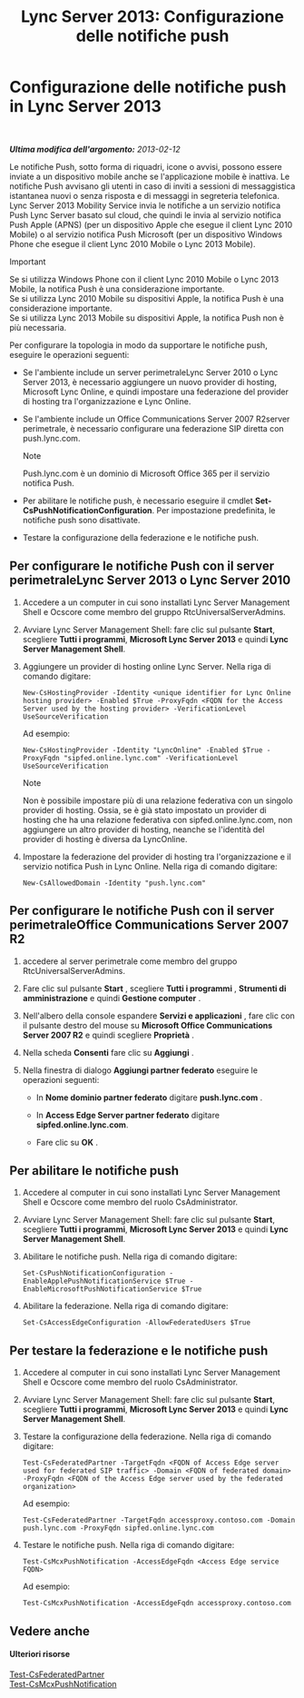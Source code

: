 ﻿---
title: 'Lync Server 2013: Configurazione delle notifiche push'
TOCTitle: Configurazione delle notifiche push
ms:assetid: d77f2c06-0fe6-45d5-8f08-808ab871b3e0
ms:mtpsurl: https://technet.microsoft.com/it-it/library/Hh690047(v=OCS.15)
ms:contentKeyID: 49302123
ms.date: 08/24/2015
mtps_version: v=OCS.15
ms.translationtype: HT
---

# Configurazione delle notifiche push in Lync Server 2013

 

_**Ultima modifica dell'argomento:** 2013-02-12_

Le notifiche Push, sotto forma di riquadri, icone o avvisi, possono essere inviate a un dispositivo mobile anche se l'applicazione mobile è inattiva. Le notifiche Push avvisano gli utenti in caso di inviti a sessioni di messaggistica istantanea nuovi o senza risposta e di messaggi in segreteria telefonica. Lync Server 2013 Mobility Service invia le notifiche a un servizio notifica Push Lync Server basato sul cloud, che quindi le invia al servizio notifica Push Apple (APNS) (per un dispositivo Apple che esegue il client Lync 2010 Mobile) o al servizio notifica Push Microsoft (per un dispositivo Windows Phone che esegue il client Lync 2010 Mobile o Lync 2013 Mobile).

> [!important]  
> Se si utilizza Windows Phone con il client Lync 2010 Mobile o Lync 2013 Mobile, la notifica Push è una considerazione importante.<br />Se si utilizza Lync 2010 Mobile su dispositivi Apple, la notifica Push è una considerazione importante.<br />Se si utilizza Lync 2013 Mobile su dispositivi Apple, la notifica Push non è più necessaria.

Per configurare la topologia in modo da supportare le notifiche push, eseguire le operazioni seguenti:

  - Se l'ambiente include un server perimetraleLync Server 2010 o Lync Server 2013, è necessario aggiungere un nuovo provider di hosting, Microsoft Lync Online, e quindi impostare una federazione del provider di hosting tra l'organizzazione e Lync Online.

  - Se l'ambiente include un Office Communications Server 2007 R2server perimetrale, è necessario configurare una federazione SIP diretta con push.lync.com.
    

    > [!NOTE]
    > Push.lync.com è un dominio di Microsoft Office 365 per il servizio notifica Push.



  - Per abilitare le notifiche push, è necessario eseguire il cmdlet **Set-CsPushNotificationConfiguration**. Per impostazione predefinita, le notifiche push sono disattivate.

  - Testare la configurazione della federazione e le notifiche push.

## Per configurare le notifiche Push con il server perimetraleLync Server 2013 o Lync Server 2010

1.  Accedere a un computer in cui sono installati Lync Server Management Shell e Ocscore come membro del gruppo RtcUniversalServerAdmins.

2.  Avviare Lync Server Management Shell: fare clic sul pulsante **Start**, scegliere **Tutti i programmi**, **Microsoft Lync Server 2013** e quindi **Lync Server Management Shell**.

3.  Aggiungere un provider di hosting online Lync Server. Nella riga di comando digitare:
    
        New-CsHostingProvider -Identity <unique identifier for Lync Online hosting provider> -Enabled $True -ProxyFqdn <FQDN for the Access Server used by the hosting provider> -VerificationLevel UseSourceVerification
    
    Ad esempio:
    
        New-CsHostingProvider -Identity "LyncOnline" -Enabled $True -ProxyFqdn "sipfed.online.lync.com" -VerificationLevel UseSourceVerification
    

    > [!NOTE]
    > Non è possibile impostare più di una relazione federativa con un singolo provider di hosting. Ossia, se è già stato impostato un provider di hosting che ha una relazione federativa con sipfed.online.lync.com, non aggiungere un altro provider di hosting, neanche se l'identità del provider di hosting è diversa da LyncOnline.



4.  Impostare la federazione del provider di hosting tra l'organizzazione e il servizio notifica Push in Lync Online. Nella riga di comando digitare:
    
        New-CsAllowedDomain -Identity "push.lync.com"

## Per configurare le notifiche Push con il server perimetraleOffice Communications Server 2007 R2

1.  accedere al server perimetrale come membro del gruppo RtcUniversalServerAdmins.

2.  Fare clic sul pulsante **Start** , scegliere **Tutti i programmi** , **Strumenti di amministrazione** e quindi **Gestione computer** .

3.  Nell'albero della console espandere **Servizi e applicazioni** , fare clic con il pulsante destro del mouse su **Microsoft Office Communications Server 2007 R2** e quindi scegliere **Proprietà** .

4.  Nella scheda **Consenti** fare clic su **Aggiungi** .

5.  Nella finestra di dialogo **Aggiungi partner federato** eseguire le operazioni seguenti:
    
      - In **Nome dominio partner federato** digitare **push.lync.com** .
    
      - In **Access Edge Server partner federato** digitare **sipfed.online.lync.com**.
    
      - Fare clic su **OK** .

## Per abilitare le notifiche push

1.  Accedere al computer in cui sono installati Lync Server Management Shell e Ocscore come membro del ruolo CsAdministrator.

2.  Avviare Lync Server Management Shell: fare clic sul pulsante **Start**, scegliere **Tutti i programmi**, **Microsoft Lync Server 2013** e quindi **Lync Server Management Shell**.

3.  Abilitare le notifiche push. Nella riga di comando digitare:
    
        Set-CsPushNotificationConfiguration -EnableApplePushNotificationService $True -EnableMicrosoftPushNotificationService $True

4.  Abilitare la federazione. Nella riga di comando digitare:
    
        Set-CsAccessEdgeConfiguration -AllowFederatedUsers $True

## Per testare la federazione e le notifiche push

1.  Accedere al computer in cui sono installati Lync Server Management Shell e Ocscore come membro del ruolo CsAdministrator.

2.  Avviare Lync Server Management Shell: fare clic sul pulsante **Start**, scegliere **Tutti i programmi**, **Microsoft Lync Server 2013** e quindi **Lync Server Management Shell**.

3.  Testare la configurazione della federazione. Nella riga di comando digitare:
    
        Test-CsFederatedPartner -TargetFqdn <FQDN of Access Edge server used for federated SIP traffic> -Domain <FQDN of federated domain> -ProxyFqdn <FQDN of the Access Edge server used by the federated organization>
    
    Ad esempio:
    
        Test-CsFederatedPartner -TargetFqdn accessproxy.contoso.com -Domain push.lync.com -ProxyFqdn sipfed.online.lync.com

4.  Testare le notifiche push. Nella riga di comando digitare:
    
        Test-CsMcxPushNotification -AccessEdgeFqdn <Access Edge service FQDN>
    
    Ad esempio:
    
        Test-CsMcxPushNotification -AccessEdgeFqdn accessproxy.contoso.com

## Vedere anche

#### Ulteriori risorse

[Test-CsFederatedPartner](https://docs.microsoft.com/en-us/powershell/module/skype/Test-CsFederatedPartner)  
[Test-CsMcxPushNotification](https://docs.microsoft.com/en-us/powershell/module/skype/Test-CsMcxPushNotification)

